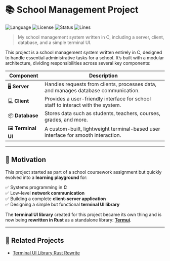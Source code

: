 # 📚 School Management Project

![Language](https://img.shields.io/badge/language-C-9E9E9E?logo=c)
![License](https://img.shields.io/badge/license-MIT-blue)
![Status](https://img.shields.io/badge/status-WIP-yellow)
![Lines](https://img.shields.io/badge/lines-3480-purple)

> My school management system written in C, including a server, client, database, and a simple terminal UI.

This project is a school management system written entirely in C, designed to handle essential administrative tasks for a school. It’s built with a modular architecture, dividing responsibilities across several key components:
    
| Component    | Description |
|--------------|------------------------------------------------------------------|
| 🖥️ **Server**   | Handles requests from clients, processes data, and manages database communication. |
| 💻 **Client**   | Provides a user-friendly interface for school staff to interact with the system. |
| 📦 **Database** | Stores data such as students, teachers, courses, grades, and more. |
| 🖼️ **Terminal UI** | A custom-built, lightweight terminal-based user interface for smooth interaction. |

---

## 🎯 Motivation

This project started as part of a school coursework assignment but quickly evolved into a **learning playground** for:

✅ Systems programming in **C**  
✅ Low-level **network communication**  
✅ Building a complete **client-server application**  
✅ Designing a simple but functional **terminal UI library**

The **terminal UI library** created for this project became its own thing and is now being **rewritten in Rust** as a standalone library: [**Termui**](https://github.com/nongtajkrub/termui).

---
## 🌱 Related Projects

- [Terminal UI Library Rust Rewrite](https://github.com/nongtajkrub/termui)
